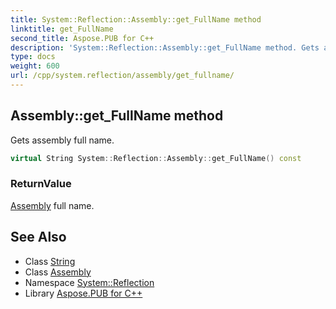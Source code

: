 ```yaml
---
title: System::Reflection::Assembly::get_FullName method
linktitle: get_FullName
second_title: Aspose.PUB for C++
description: 'System::Reflection::Assembly::get_FullName method. Gets assembly full name in C++.'
type: docs
weight: 600
url: /cpp/system.reflection/assembly/get_fullname/
---
```

## Assembly::get_FullName method


Gets assembly full name.

```cpp
virtual String System::Reflection::Assembly::get_FullName() const
```


### ReturnValue

[Assembly](../) full name.

## See Also

* Class [String](../../../system/string/)
* Class [Assembly](../)
* Namespace [System::Reflection](../../)
* Library [Aspose.PUB for C++](../../../)
